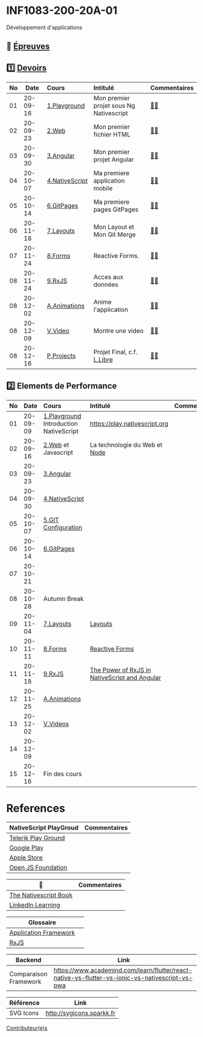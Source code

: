 # INF1083-200-20A-01

Développement d'applications

## :date: [Épreuves](.epreuves) 

## :one: [Devoirs](Devoirs)

|No| Date   | Cours                                  | Intitulé                               |  Commentaires                                   |
|--|--------|:---------------------------------------|:---------------------------------------|:------------------------------------------------|
|01|20-09-16| [1.Playground](1.Playground/README.md) | Mon premier projet sous Ng Nativescript| [:student:](1.Playground) |
|02|20-09-23| [2.Web](2.Web)                         | Mon premier fichier HTML               | [:student:](2.Web/.scripts/Participation.md) |
|03|20-09-30| [3.Angular](3.Angular)                 | Mon premier projet Angular             | [:student:](3.Angular/.scripts/Participation.md) |
|04|20-10-07| [4.NativeScript](4.NativeScript)       | Ma premiere application mobile         | [:student:](4.NativeScript/.scripts/Participation.md)   |
|05|20-10-14| [6.GitPages](6.GitPages)               | Ma premiere pages GitPages             | [:student:](6.GitPages/.scripts/Participation.md) | 
|06|20-11-18| [7.Layouts](7.Layouts)                 | Mon Layout et Mon Git Merge            | [:student:](7.Layouts/.scripts/Participation.md)  |
|07|20-11-24| [8.Forms](8.Forms)                     | Reactive Forms.                        | [:student:](8.Forms/.scripts/Participation.md)     |
|08|20-11-24| [9.RxJS](9.RxJS)                       | Acces aux données                      | [:student:](9.RxJS/.scripts/Participation.md)      |
|08|20-12-02| [A.Animations](A.Animations)           | Anime l'application                    | [:student:](A.Animations/.scripts/Participation.md) |   
|08|20-12-09| [V.Video](V.Video)                     | Montre une video                       | [:student:](V.Videos/.scripts/Participation.md)    |   
|08|20-12-16| [P.Projects](P.Projects)               | Projet Final, c.f. [L.Libre](L.Libre)  | [:student:](P.Projetcs/.scripts/Participation.md)  |

## :two: Elements de Performance

|No| Date   | Cours                                          | Intitulé                                |  Commentaires     |
|--|--------|:-----------------------------------------------|:----------------------------------------|:------------------|
|01|20-09-09| [1.Playground](1.Playground) Introduction NativeScript           | https://play.nativescript.org           |                   |
|02|20-09-16| [2.Web](2.Web) et Javascript                   | La technologie du Web et [Node](https://github.com/CollegeBoreal/Tutoriels/tree/master/W.Web/N.Node)           |                   |
|03|20-09-23| [3.Angular](3.Angular)                         |                                         |                   |
|04|20-09-30| [4.NativeScript](4.NativeScript)               |                                         |                   |
|05|20-10-07| [5.GIT Configuration](https://github.com/CollegeBoreal/Tutoriels/tree/master/0.GIT#three-configurer-git-gitconfig)|              |                   |
|06|20-10-14| [6.GitPages](6.GitPages)                       |                                         |                   |
|07|20-10-21|                                                |                                         |                   |
|08|20-10-28| Autumn Break                                   |                                         |                   |
|09|20-11-04| [7.Layouts](7.Layouts)                         | [Layouts](https://docs.nativescript.org/ui/layouts/layout-containers) |                   |
|10|20-11-11| [8.Forms](8.Forms)                             | [Reactive Forms](https://angular.io/guide/forms-overview#setup-in-reactive-forms)          |        |
|11|20-11-18| [9.RxJS](9.RxJS)                               |  [The Power of RxJS in NativeScript and Angular](https://nativescript.org/blog/nativescript-developer-day-the-power-of-rxjs-in-nativescript-and-angular/)   |                   |
|12|20-11-25| [A.Animations](A.Animations)                   |                                         |                   |
|13|20-12-02| [V.Videos](V.Videos)                           |                                         |                   |
|14|20-12-09|                                                |                                         |                   |
|15|20-12-16| Fin des cours                                  |                                         |                   |

# References

|  NativeScript PlayGroud                                                            |  Commentaires                              |
|------------------------------------------------------------------------------------|-------------------------------------------|
| [Telerik Play Ground](https://play.nativescript.org)                                |                                           |   
| [Google Play](https://play.google.com/store/apps/details?id=org.nativescript.play) |                                           |
| [Apple Store](https://apps.apple.com/ca/app/nativescript-playground/id1263543946)  |                                           |
| [Open JS Foundation](https://openjsf.org/)  |                                           |

|  :blue_book:                                                            |  Commentaires                              |
|------------------------------------------------------------------------------------|-------------------------------------------|
| [The Nativescript Book](https://nativescript.org/get-the-nativescript-book)        | |
| [LinkedIn Learning](https://www.linkedin.com/learning/building-native-mobile-apps-with-nativescript-and-angular-2/welcome?u=56968449) | |


|                              Glossaire                                                    |                                      |
|-------------------------------------------------------------------------------------------|--------------------------------------|
| [Application Framework](https://www.techopedia.com/definition/6005/application-framework) |                                      |
| [RxJS](https://www.pluralsight.com/guides/using-http-with-rxjs-observables)               |                                      |

| Backend               |  Link                                                                                            |
|-----------------------|--------------------------------------------------------------------------------------------------|
| Comparaison Framework | https://www.academind.com/learn/flutter/react-native-vs-flutter-vs-ionic-vs-nativescript-vs-pwa  |


| Référence             |  Link                                                             |
|-----------------------|-------------------------------------------------------------------|
| SVG Icons             | http://svgicons.sparkk.fr                                         |


[Contributeur(e)s](../../graphs/contributors)

